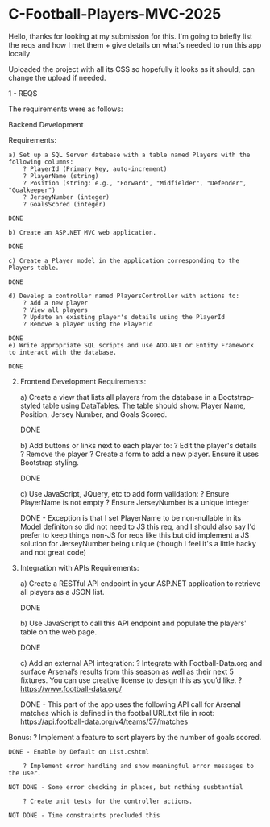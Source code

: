 # C-Football-Players-MVC-2025
Hello, thanks for looking at my submission for this. I'm going to briefly list the reqs and how I met them + give details on what's needed to run this app locally

Uploaded the project with all its CSS so hopefully it looks as it should, can change the upload if needed.

1 - REQS

The requirements were as follows:

Backend Development

Requirements:

    a) Set up a SQL Server database with a table named Players with the following columns:
        ? PlayerId (Primary Key, auto-increment)
        ? PlayerName (string)
        ? Position (string: e.g., "Forward", "Midfielder", "Defender", "Goalkeeper")
        ? JerseyNumber (integer)
        ? GoalsScored (integer)
	
	DONE

    b) Create an ASP.NET MVC web application.

	DONE

    c) Create a Player model in the application corresponding to the Players table.

	DONE

    d) Develop a controller named PlayersController with actions to:
        ? Add a new player
        ? View all players
        ? Update an existing player's details using the PlayerId
        ? Remove a player using the PlayerId

	DONE
    e) Write appropriate SQL scripts and use ADO.NET or Entity Framework to interact with the database.

	DONE
 
2. Frontend Development
Requirements:

    a) Create a view that lists all players from the database in a Bootstrap-styled table using DataTables. The table should show: Player Name, Position, Jersey Number, and Goals Scored.

	DONE

    b) Add buttons or links next to each player to:
        ? Edit the player's details
        ? Remove the player
        ? Create a form to add a new player. Ensure it uses Bootstrap styling.

	DONE

    c) Use JavaScript, JQuery, etc to add form validation:
        ? Ensure PlayerName is not empty
        ? Ensure JerseyNumber is a unique integer

	DONE - Exception is that I set PlayerName to be non-nullable in its Model definiton so did not need to JS this 	req, and I should also say I'd prefer to keep things non-JS for reqs like this but did implement a JS solution 	for JerseyNumber being unique (though I feel it's a little hacky and not great code) 
 

3. Integration with APIs
Requirements:

    a) Create a RESTful API endpoint in your ASP.NET application to retrieve all players as a JSON list.

	DONE

    b) Use JavaScript to call this API endpoint and populate the players' table on the web page.

	DONE

    c) Add an external API integration:
        ? Integrate with Football-Data.org and surface Arsenal’s results from this season as well as their next 5 fixtures. You can use creative license to design this as you’d like. 
        ? https://www.football-data.org/ 

	DONE - This part of the app uses the following API call for Arsenal matches which is defined in the 	footballURL.txt file in root: https://api.football-data.org/v4/teams/57/matches

Bonus:
        ? Implement a feature to sort players by the number of goals scored.

	DONE - Enable by Default on List.cshtml

        ? Implement error handling and show meaningful error messages to the user.

	NOT DONE - Some error checking in places, but nothing susbtantial

        ? Create unit tests for the controller actions.
		
	NOT DONE - Time constraints precluded this
